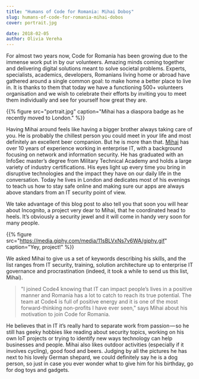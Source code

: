 ```yaml
---
title: "Humans of Code for Romania: Mihai Doboș"
slug: humans-of-code-for-romania-mihai-dobos
cover: portrait.jpg

date: 2018-02-05
author: Olivia Vereha
---
```


For almost two years now, Code for Romania has been growing due to the immense work put in by our volunteers. Amazing minds coming together and delivering digital solutions meant to solve societal problems. Experts, specialists, academics, developers, Romanians living home or abroad have gathered around a single common goal: to make home a better place to live in. It is thanks to them that today we have a functioning 500+ volunteers organisation and we wish to celebrate their efforts by inviting you to meet them individually and see for yourself how great they are.

{{% figure src="portrait.jpg" caption="Mihai has a diaspora badge as he recently moved to London." %}}

Having Mihai around feels like having a bigger brother always taking care of you. He is probably the chillest person you could meet in your life and most definitely an excellent beer companion. But he is more than that. [Mihai][1] has over 10 years of experience working in enterprise IT, with a background focusing on network and information security. He has graduated with an InfoSec master’s degree from Military Technical Academy and holds a large variety of industry certifications. His eyes light up every time you bring in disruptive technologies and the impact they have on our daily life in the conversation. Today he lives in London and dedicates most of his evenings to teach us how to stay safe online and making sure our apps are always above standars from an IT security point of view.

We take advantage of this blog post to also tell you that soon you will hear about Incognito, a project very dear to Mihai, that he coordinated head to heels. It’s obviously a security jewel and it will come in handy very soon for many people.

{{% figure src="https://media.giphy.com/media/11sBLVxNs7v6WA/giphy.gif" caption="Yey, project!" %}}

We asked Mihai to give us a set of keywords describing his skills, and the list ranges from IT security, training, solution architecture up to enterprise IT governance and procrastination (indeed, it took a while to send us this list, Mihai).

>"I joined Code4 knowing that IT can impact people’s lives in a positive manner and Romania has a lot to catch to reach its true potential. The team at Code4 is full of positive energy and it is one of the most forward-thinking non-profits I have ever seen," says Mihai about his motivation to join Code for Romania.

He believes that in IT it’s really hard to separate work from passion — so he still has geeky hobbies like reading about security topics, working on his own IoT projects or trying to identify new ways technology can help businesses and people. Mihai also likes outdoor activities (especially if it involves cycling), good food and beers. Judging by all the pictures he has next to his lovely German shepard, we could definitely say he is a dog person, so just in case you ever wonder what to give him for his birthday, go for dog toys and gadgets.


[1]: https://www.linkedin.com/in/mihaidobos/
